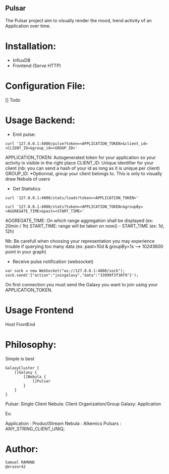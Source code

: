 Pulsar
------

The Pulsar project aim to visually render the mood, trend activity of an Application over time.

# Installation:

- InfluxDB
- Frontend (Serve HTTP)

# Configuration File:

[] Todo

# Usage Backend:

- Emit pulse:

```
curl '127.0.0.1:4000/pulse?token=<APPLICATION_TOKEN>&client_id=<CLIENT_ID>&group_id=<GROUP_ID>'
```
APPLICATION_TOKEN: Autogenerated token for your application so your activity is visible in the right place
CLIENT_ID: Unique identifier for your client (nb: you can send a hash of your id as long as it is unique per client)
GROUP_ID: *Optionnal, group your client belongs to. This is only to visually draw Nebula of users

- Get Statistics

```
curl '127.0.0.1:4000/stats/loads?token=<APPLICATION_TOKEN>'

curl '127.0.0.1:4000/stats?token=<APPLICATION_TOKEN>&groupBy=<AGGREGATE_TIME>&past=<START_TIME>'
```
AGGREGATE_TIME: On which range aggregation shall be displayed (ex: 20min / 1h)
START_TIME: range will be taken on now() - START_TIME (ex: 1d, 12h)

Nb: Be carefull when choosing your representation you may experience trouble if querying too many data (ex: past=10d & groupBy=1s --> 10*24*3600 point in your graph)

- Receive pulse notification (websocket)

```
var sock = new WebSocket("ws://127.0.0.1:4000/sock");
sock.send('{"action":"joingalaxy","data":"33999f3f30f9"}');
```
On first connection you must send the Galaxy you want to join using your APPLICATION_TOKEN.

# Usage Frontend

Host FrontEnd

# Philosophy:

Simple is best

```
GalaxyCluster {
	[]Galaxy {
		[]Nebula {
			[]Pulsar
		}
	}
}
```
Pulsar: Single Client
Nebula: Client Organization/Group
Galaxy: Application


Ex:

Application	: ProductStream
Nebula		: Alkemics
Pulsars		: ANY_STRING_CLIENT_UNIQ;

# Author:
```
Samuel RAMOND
@erazor42
```








